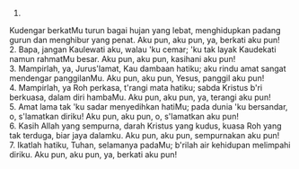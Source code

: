 1.
Kudengar berkatMu turun bagai hujan yang lebat,
menghidupkan padang gurun dan menghibur yang penat.
Aku pun, aku pun, ya, berkati aku pun!
<br>
2.
Bapa, jangan Kaulewati aku, walau 'ku cemar;
'ku tak layak Kaudekati namun rahmatMu besar.
Aku pun, aku pun, kasihani aku pun!
<br>
3.
Mampirlah, ya, Jurus'lamat, Kau dambaan hatiku;
aku rindu amat sangat mendengar panggilanMu.
Aku pun, aku pun, Yesus, panggil aku pun!
<br>
4.
Mampirlah, ya Roh perkasa, t'rangi mata hatiku;
sabda Kristus b'ri berkuasa, dalam diri hambaMu.
Aku pun, aku pun, ya, terangi aku pun!
<br>
5.
Amat lama tak 'ku sadar menyedihkan hatiMu;
pada dunia 'ku bersandar, o, s'lamatkan diriku!
Aku pun, aku pun, o, s'lamatkan aku pun!
<br>
6.
Kasih Allah yang sempurna, darah Kristus yang kudus,
kuasa Roh yang tak terduga, biar jaya dalamku.
Aku pun, aku pun, sempurnakan aku pun!
<br>
7.
Ikatlah hatiku, Tuhan, selamanya padaMu;
b'rilah air kehidupan melimpahi diriku.
Aku pun, aku pun, ya, berkati aku pun!